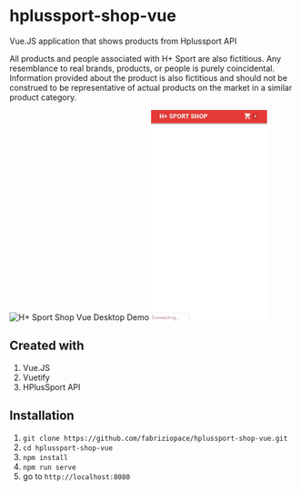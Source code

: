 # hplussport-shop-vue
Vue.JS application that shows products from Hplussport API

All products and people associated with H+ Sport are also fictitious. Any resemblance to real brands, products, or people is purely coincidental. Information provided about the product is also fictitious and should not be construed to be representative of actual products on the market in a similar product category.

<img src="desktop-demo-app.gif" alt="H+ Sport Shop Vue Desktop Demo" width="600" height="370"/> <img src="mobile-demo-app.gif" alt="H+ Sport Shop Vue Mobile Demo" width="204" height="370" />

## Created with
1. Vue.JS
2. Vuetify
3. HPlusSport API 

## Installation
1. `git clone https://github.com/fabriziopace/hplussport-shop-vue.git`
2. `cd hplussport-shop-vue`
3. `npm install`
4. `npm run serve`
5. go to `http://localhost:8080`
